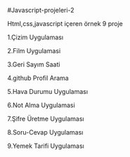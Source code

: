 #Javascript-projeleri-2

Html,css,javascript içeren örnek 9 proje

1.Çizim Uygulaması

2.Film Uygulamasi

3.Geri Sayım Saati

4.github Profil Arama

5.Hava Durumu Uygulaması

6.Not Alma Uygulamasi

7.Şifre Üretme Uygulaması

8.Soru-Cevap Uygulaması

9.Yemek Tarifi Uygulaması
